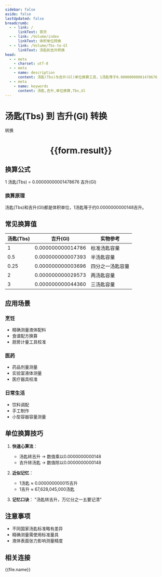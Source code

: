```yaml
---
sidebar: false
aside: false
lastUpdated: false
breadcrumb:
  - - link: /
      linkText: 首页
  - - link: /Volume/index
      linkText: 体积单位转换
  - - link: /Volume/Tbs-to-Gl
      linkText: 汤匙到吉升转换
head:
  - - meta
    - charset: utf-8
  - - meta
    - name: description
      content: 汤匙(Tbs)与吉升(Gl)单位换算工具，1汤匙等于0.00000000001478676吉升。
  - - meta
    - name: keywords
      content: 汤匙,吉升,单位换算,Tbs,Gl
---
```


# 汤匙(Tbs) 到 吉升(Gl) 转换

<script setup>
import { onMounted, reactive, inject ,ref  } from 'vue'
import { NButton,NForm ,NFormItem,NInput,NInputNumber,NSelect,NCard,useMessage ,NGrid ,NGi } from 'naive-ui'
import { defineClientComponent } from 'vitepress'
import { Volume } from '../../files';

const convert = inject('convert')
const formRef = ref(null);
const rules = {
  number:{
    required: true,
    type: 'number',
    trigger: "blur"
  }
}
const form = reactive({
  number:null,
  result:'',
  title:'汤匙(Tbs)到吉升(Gl)换算'
})

const convertHandler = (e) => {
  e.preventDefault();
  formRef.value?.validate((errors)=>{
    if (!errors) {
      form.result = `${form.number} Tbs = ${convert(form.number).from('Tbs').to('Gl')} Gl`
    }
  })
}
</script>

<n-form size="large" :model="form" ref='formRef' :rules="rules">
  <n-form-item label="数值" path="number">
    <n-input-number size="large" style="width:100%" :min="0" v-model:value="form.number" placeholder="请输入汤匙数值" />
  </n-form-item>
  <n-form-item>
    <n-button type="primary" style="width:100%" @click="convertHandler">转换</n-button>
  </n-form-item>
</n-form>
<n-card embedded :bordered="false" hoverable>
  <div style="text-align:center">
    <h1>{{form.result}}</h1>
  </div>
</n-card>

## 换算公式
1 汤匙(Tbs) = 0.00000000001478676 吉升(Gl)

### 换算原理
汤匙(Tbs)和吉升(Gl)都是体积单位，1汤匙等于约0.0000000000148吉升。

## 常见换算值
| 汤匙(Tbs) | 吉升(Gl)        | 实物参考                 |
|-----------|----------------|--------------------------|
| 1         | 0.000000000014786| 标准汤匙容量              |
| 0.5       | 0.000000000007393| 半汤匙容量                |
| 0.25      | 0.000000000003696| 四分之一汤匙容量          |
| 2         | 0.000000000029573| 两汤匙容量                |
| 3         | 0.000000000044360| 三汤匙容量                |

## 应用场景
### 烹饪
- 精确测量液体配料
- 食谱配方换算
- 厨房计量工具校准

### 医药
- 药品剂量测量
- 实验室液体测量
- 医疗器具校准

### 日常生活
- 饮料调配
- 手工制作
- 小型容器容量测量

## 单位换算技巧
1. **快速心算法**：
   - 汤匙转吉升 → 数值乘以0.0000000000148
   - 吉升转汤匙 → 数值除以0.0000000000148

2. **近似记忆**：
   - 1汤匙 ≈ 0.000000000015吉升
   - 1吉升 ≈ 67,628,045,000汤匙

3. **记忆口诀**：
   "汤匙转吉升，万亿分之一五要记清"

## 注意事项
- 不同国家汤匙标准略有差异
- 精确测量需使用标准量具
- 液体表面张力影响测量精度

## 相关连接
<n-grid x-gap="12" :cols="4">
  <n-gi v-for="(file, index) in Volume" :key="index">
    <n-button
      text
      tag="a"
      :href="file.path"
      type="primary"
    >
      {{file.name}}
    </n-button>
  </n-gi>
</n-grid>
